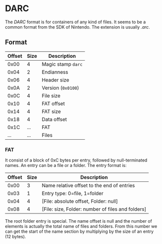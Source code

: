 # DARC
The *DARC* format is for containers of any kind of files. It seems to be a common format from the SDK of Nintendo. The extension is usually *.arc*.

## Format
Offset | Size | Description
------ | ---- | -----------
0x00   | 4    | Magic stamp `darc`
0x04   | 2    | Endianness
0x06   | 4    | Header size
0x0A   | 2    | Version (`0x0100`)
0x0C   | 4    | File size
0x10   | 4    | FAT offset
0x14   | 4    | FAT size
0x18   | 4    | Data offset
0x1C   | ...  | FAT
...    | ...  | Files

### FAT
It consist of a block of 0xC bytes per entry, followed by null-terminated names. An entry can be a file or a folder. The entry format is:

Offset | Size | Description
------ | ---- | -----------
0x00   | 3    | Name relative offset to the end of entries
0x03   | 1    | Entry type: 0=file, 1=folder
0x04   | 4    | [File: absolute offset, Folder: null]
0x08   | 4    | [File: size, Folder: number of files and folders]

The root folder entry is special. The name offset is null and the number of elements is actually the total name of files and folders. From this number we can get the start of the name section by multiplying by the size of an entry (12 bytes).
